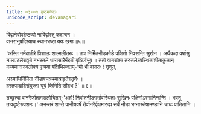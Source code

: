 ```yaml
---
title: ०३-०१ दुष्टमर्कटाः
unicode_script: devanagari
---
```


विद्वानेवोपदेष्टव्यो नाविद्वांस्तु कदाचन ।  
वानरानुपदिश्याथ स्थानभ्रष्टा ययः खगाः॥५॥

'अस्ति नर्मदातीरे विशालः शाल्मलीतरुः । तत्र निर्मितनीडकोडे पक्षिणो निवसन्ति सुखेन । अथैकदा वर्षासु नालपटलैरावृते नभस्तले धारासारैर्महती वृष्टिर्बभूव । ततो वानरांश्च तरुतलेऽवस्थिताशीताकुलान् कम्पमानानवलोक्य कृपया पक्षिभिरुक्तम्-'भो भो वानराः ! शृणुत,

अस्माभिर्निर्मिता नीडाश्चञ्चमात्राहृतैस्तृणैः ।  
हस्तपादादिसंयुक्ता यूयं किमिति सीदथ ?' ॥ ६॥

तच्छुत्वा वानरैर्जातामरालोचितम्-'अहो! निर्वातनीडगर्भावस्थिताः सुखिनः पक्षिणोऽस्मानिन्दन्ति । भवतु तावदृष्टेरुपशमः।' अनन्तरं शान्ते पानीयवर्षे तैर्वानरैर्वृक्षमारुह्य सर्वे नीडा भग्नास्तेषामण्डानि चाधः पातितानि । 
